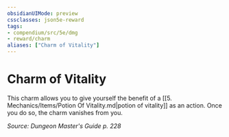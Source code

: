 ```yaml
---
obsidianUIMode: preview
cssclasses: json5e-reward
tags:
- compendium/src/5e/dmg
- reward/charm
aliases: ["Charm of Vitality"]
---
```

# Charm of Vitality

This charm allows you to give yourself the benefit of a [[5. Mechanics/Items/Potion Of Vitality.md\|potion of vitality]] as an action. Once you do so, the charm vanishes from you.

*Source: Dungeon Master's Guide p. 228*